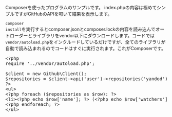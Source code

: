 Composerを使ったプログラムのサンプルです。
index.phpの内容は極めてシンプルですがGitHubのAPIを叩いて結果を表示します。

<code>composer install</code>を実行するとcomposer.jsonとcomposer.lockの内容を読み込んでオートローダーとライブラリをvendor以下にダウンロードします。コードでは<code>vendor/autoload.php</code>をインクルードしているだけですが、全てのライブラリが自動で読み込まれるのでコードはすぐに実行されます。これがComposerです。

<pre>
&lt;?php
require '../vendor/autoload.php';

$client = new Github\Client();
$repositories = $client->api('user')->repositories('yandod');
?&gt;
&lt;ul&gt;
&lt;?php foreach ($repositories as $row): ?&gt;
&lt;li&gt;&lt;?php echo $row['name']; ?&gt; (&lt;?php echo $row['watchers'];?&gt;) &lt;/li&gt;
&lt;?php endforeach; ?&gt;
&lt;/ul&gt;
</pre>

